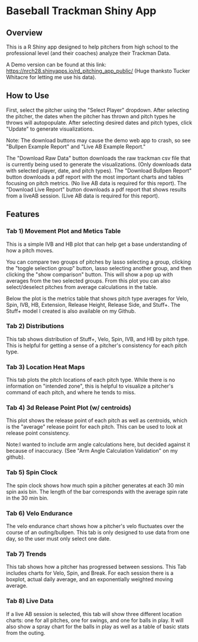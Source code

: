 
# Baseball Trackman Shiny App

## Overview 
This is a R Shiny app designed to help pitchers from high school to the professional level (and their coaches) analyze their Trackman Data.

A Demo version can be found at this link: https://nrch28.shinyapps.io/rd_pitching_app_public/ (Huge thanksto Tucker Whitacre for letting me use his data).

## How to Use

First, select the pitcher using the "Select Player" dropdown. After selecting the pitcher, the dates when the pitcher has thrown and pitch types he throws will autopopulate. After selecting desired dates and pitch types, click "Update" to generate visualizations.

Note: The download buttons may cause the demo web app to crash, so see "Bullpen Example Report" and "Live AB Example Report."

The "Download Raw Data" button downloads the raw trackman csv file that is currently being used to generate the visualizations. (Only downloads data with selected player, date, and pitch types). The "Download Bullpen Report" button downloads a pdf report with the most important charts and tables focusing on pitch metrics. (No live AB data is required for this report). The "Download Live Report" button downloads a pdf report that shows results from a liveAB session. (Live AB data is required for this report).

## Features 
### Tab 1) Movement Plot and Metics Table

This is a simple IVB and HB plot that can help get a base understanding of how a pitch moves.

You can compare two groups of pitches by lasso selecting a group, clicking the "toggle selection group" button, lasso selecting another group, and then clicking the "show comparison" button. This will show a pop up with averages from the two selected groups. From this plot you can also select/deselect pitches from average calculations in the table.

Below the plot is the metrics table that shows pitch type averages for Velo, Spin, IVB, HB, Extension, Release Height, Release Side, and Stuff+. The Stuff+ model I created is also available on my Github.

### Tab 2) Distributions

This tab shows distribution of Stuff+, Velo, Spin, IVB, and HB by pitch type. This is helpful for getting a sense of a pitcher's consistency for each pitch type.
    
### Tab 3) Location Heat Maps 

This tab plots the pitch locations of each pitch type. While there is no information on "intended zone", this is helpful to visualize a pitcher's command of each pitch, and where he tends to miss.

### Tab 4) 3d Release Point Plot (w/ centroids)

  This plot shows the release point of each pitch as well as centroids, which is the "average" release point for each pitch. This can be used to look at release point consistency.
  
  Note:I wanted to include arm angle calculations here, but decided against it because of inaccuracy. (See "Arm Angle Calculation Validation" on my github).

### Tab 5) Spin Clock

The spin clock shows how much spin a pitcher generates at each 30 min spin axis bin. The length of the bar corresponds with the average spin rate in the 30 min bin.

### Tab 6) Velo Endurance

The velo endurance chart shows how a pitcher's velo fluctuates over the course of an outing/bullpen. This tab is only designed to use data from one day, so the user must only select one date.

### Tab 7) Trends 

This tab shows how a pitcher has progressed between sessions. This Tab includes charts for Velo, Spin, and Break. For each session there is a boxplot, actual daily average, and an exponentially weighted moving average.

### Tab 8) Live Data 

If a live AB session is selected, this tab will show three different location charts: one for all pitches, one for swings, and one for balls in play. It will also show a spray chart for the balls in play as well as a table of basic stats from the outing.

  
  
